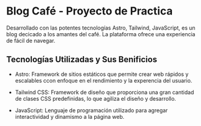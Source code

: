 # Blog Café - Proyecto de Practica

Desarrollado con las potentes tecnologías Astro, Tailwind, JavaScript, es un blog decicado a los amantes del café. La plataforma ofrece una experiencia de fácil de navegar.

## Tecnologías Utilizadas y Sus Benificios
* Astro: Framework de sitios estáticos que permite crear web rápidos y escalables ccon enfoque en el rendimiento y la experencia del usuario.

* Tailwind CSS: Framework de diseño que proporciona una gran cantidad de clases CSS predefinidas, lo que agiliza el diseño y desarrollo.

* JavaScript: Lenguaje de programación utilizado para agregar interactividad y dinamismo a la página web.
